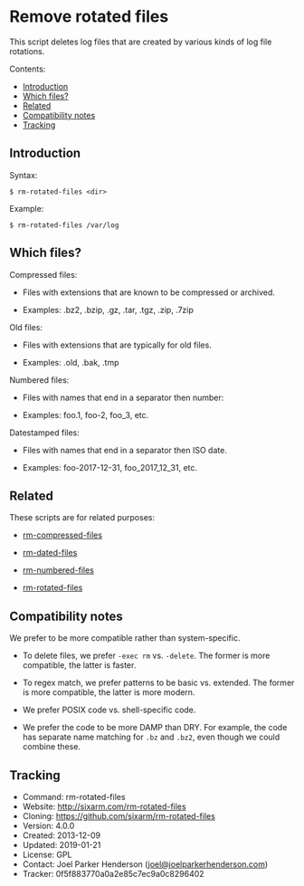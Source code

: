 # Remove rotated files

This script deletes log files that are created by various kinds of log file rotations.

Contents:

* [Introduction](#introduction)
* [Which files?](#which-files)
* [Related](#related)
* [Compatibility notes](#compatibility-notes)
* [Tracking](#tracking)


## Introduction

Syntax:

    $ rm-rotated-files <dir>

Example:

    $ rm-rotated-files /var/log


## Which files?

Compressed files: 

  * Files with extensions that are known to be compressed or archived.

  * Examples: .bz2, .bzip, .gz, .tar, .tgz, .zip, .7zip

Old files:

  * Files with extensions that are typically for old files.

  * Examples: .old, .bak, .tmp

Numbered files:

  * Files with names that end in a separator then number:

  * Examples: foo.1, foo-2, foo_3, etc.

Datestamped files:

  * Files with names that end in a separator then ISO date.

  * Examples: foo-2017-12-31, foo_2017_12_31, etc.


## Related

These scripts are for related purposes:

  * [rm-compressed-files](https://github.com/SixArm/rm-compressed-files)

  * [rm-dated-files](https://github.com/SixArm/rm-dated-files)

  * [rm-numbered-files](https://github.com/SixArm/rm-numbered-files)

  * [rm-rotated-files](https://github.com/SixArm/rm-rotated-files)


## Compatibility notes

We prefer to be more compatible rather than system-specific.

  * To delete files, we prefer `-exec rm` vs. `-delete`.
    The former is more compatible, the latter is faster.

  * To regex match, we prefer patterns to be basic vs. extended.
    The former is more compatible, the latter is more modern.

  * We prefer POSIX code vs. shell-specific code.

  * We prefer the code to be more DAMP than DRY.
    For example, the code has separate name matching 
    for `.bz` and `.bz2`, even though we could combine these.


## Tracking

  * Command: rm-rotated-files
  * Website: http://sixarm.com/rm-rotated-files
  * Cloning: https://github.com/sixarm/rm-rotated-files
  * Version: 4.0.0
  * Created: 2013-12-09
  * Updated: 2019-01-21
  * License: GPL
  * Contact: Joel Parker Henderson (joel@joelparkerhenderson.com)
  * Tracker: 0f5f883770a0a2e85c7ec9a0c8296402
